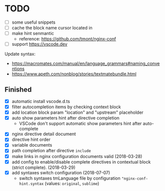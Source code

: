 # TODO

- [ ] some useful snippets
- [ ] cache the block name cursor located in
- [ ] make hint senmantic
  - reference: <https://github.com/tmont/nginx-conf>
- [ ] support <https://vscode.dev>

Update syntax:

- <https://macromates.com/manual/en/language_grammars#naming_conventions>
- <https://www.apeth.com/nonblog/stories/textmatebundle.html>

## Finished

- [x] automatic install vscode.d.ts
- [x] filter autocompletion items by checking context block
- [x] add location block param "location" and "upstream" placeholder
- [x] auto show parameters hint after directive completion
  - VSCode don't support automatic show parameters hint after auto-complete
- [x] nginx directive detail document
- [x] directive hint order
- [x] variable documents
- [x] path completion after directive `include`
- [x] make links in nginx configuration documents valid (2018-03-28)
- [x] add config to enable/disable complete directives in contextual block (strict complete). (2018-03-29)
- [x] add syntaxes switch configuration (2018-07-07)
	- switch syntaxes tmLanguage file by configuration `"nginx-conf-hint.syntax` (values: `original`, `sublime`)
